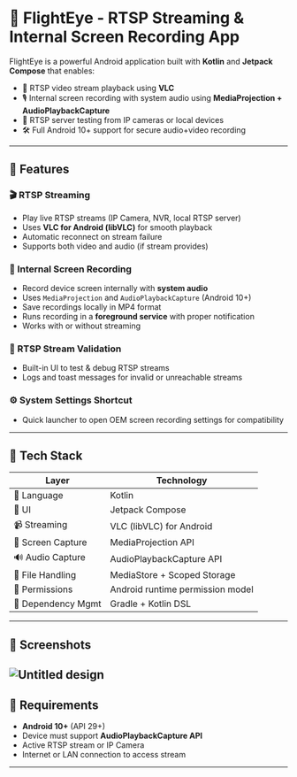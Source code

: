 # 🎥 FlightEye - RTSP Streaming & Internal Screen Recording App

FlightEye is a powerful Android application built with **Kotlin** and **Jetpack Compose** that enables:
- 📡 RTSP video stream playback using **VLC**
- 🎙️ Internal screen recording with system audio using **MediaProjection + AudioPlaybackCapture**
- 🧩 RTSP server testing from IP cameras or local devices
- 🛠️ Full Android 10+ support for secure audio+video recording

---

## 🚀 Features

### 🎬 RTSP Streaming
- Play live RTSP streams (IP Camera, NVR, local RTSP server)
- Uses **VLC for Android (libVLC)** for smooth playback
- Automatic reconnect on stream failure
- Supports both video and audio (if stream provides)

### 📲 Internal Screen Recording
- Record device screen internally with **system audio**
- Uses `MediaProjection` and `AudioPlaybackCapture` (Android 10+)
- Save recordings locally in MP4 format
- Runs recording in a **foreground service** with proper notification
- Works with or without streaming

### 🧪 RTSP Stream Validation
- Built-in UI to test & debug RTSP streams
- Logs and toast messages for invalid or unreachable streams

### ⚙️ System Settings Shortcut
- Quick launcher to open OEM screen recording settings for compatibility

---

## 🧰 Tech Stack

| Layer              | Technology                        |
|--------------------|------------------------------------|
| 🧠 Language         | Kotlin                             |
| 🎨 UI               | Jetpack Compose                    |
| 📹 Streaming        | VLC (libVLC) for Android           |
| 🎥 Screen Capture   | MediaProjection API                |
| 🔊 Audio Capture    | AudioPlaybackCapture API           |
| 📂 File Handling    | MediaStore + Scoped Storage        |
| 🧾 Permissions      | Android runtime permission model   |
| 🧼 Dependency Mgmt  | Gradle + Kotlin DSL                |

---

## 📸 Screenshots
![Untitled design](https://github.com/user-attachments/assets/0f36fa03-653a-449a-9526-be2b137592f6)
---

## 📲 Requirements

- **Android 10+** (API 29+)
- Device must support **AudioPlaybackCapture API**
- Active RTSP stream or IP Camera
- Internet or LAN connection to access stream

---
